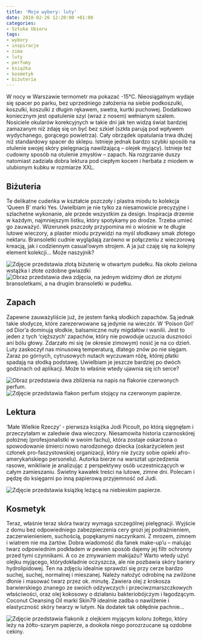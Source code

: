 ```yaml
---
title: 'Moje wybory: luty'
date: 2018-02-26 12:20:00 +01:00
categories:
- Sztuka Ubioru
tags:
- wybory
- inspiracje
- zima
- luty
- perfumy
- książka
- kosmetyk
- biżuteria
---
```


<olela-narrative>
W nocy w Warszawie termometr ma pokazać -15°C. Nieosiągalnym wydaje się spacer po parku, bez uprzedniego założenia na siebie podkoszulki, koszulki, koszulki z długim rękawem, swetra, kurtki puchowej. Dodatkowo koniecznym jest opatulenie szyi (wraz z nosem) wełnianym szalem. Nosiciele okularów korekcyjnych w takie dni jak ten widzą świat bardziej zamazanym niż zdaję się on być bez szkieł (szkła parują pod wpływem wydychanego, gorącego powietrza). Cały obrządek opatulania trwa dłużej niż standardowy spacer do sklepu. Istnieje jednak bardzo szybki sposób na otulenie swojej skóry pielęgnacją nawilżającą – olejek myjący). Istnieje też cudowny sposób na otulenie zmysłów – zapach. Na rozgrzanie duszy natomiast zadziała dobra lektura pod ciepłym kocem i herbata z miodem w ulubionym kubku w rozmiarze XXL.
</olela-narrative>

## Biżuteria

Te delikatne cudeńka w kształcie pszczoły i plastra miodu to kolekcja ‘Queen B’ marki Yes. Uwielbiam je nie tylko za niesamowicie precyzyjne i szlachetne wykonanie, ale przede wszystkim za design. Inspiracja drzemie w każdym, najmniejszym listku, który spotykamy po drodze. Trzeba umieć go zauważyć. Wizerunek pszczoły przypomina mi o wiośnie w te długie lutowe wieczory, a plaster miodu przywidzi na myśl słodkawy smak złotego nektaru. Bransoletki cudnie wyglądają zarówno w połączeniu z wieczorową kreacją, jak i codziennym casual’owym strojem. A  ja już czaję się na kolejny element kolekcji… Może naszyjnik?

![Zdjęcie przedstawia złotą biżuterię w otwartym pudełku. Na około zielona wstążka i złote ozdobne gwiazdki](https://assets0.ello.co/uploads/asset/attachment/7228043/ello-optimized-6d4c08d7.jpg)
![Obraz przedstawia dwa zdjęcia, na jednym widzimy dłoń ze złotymi bransoletkami, a na drugim bransoletki w pudełku.](https://assets2.ello.co/uploads/asset/attachment/7228045/ello-optimized-e6371a95.jpg)

## Zapach

Zapewne zauważyliście już, że jestem fanką słodkich zapachów. Są jednak takie słodycze, które zarezerwowane są jedynie na wieczór. W ‘Poison Girl’ od Dior’a dominują słodkie, balsamiczne nuty migdałów i wanilii. Jest to jeden z tych ‘cięższych’ zapachów, który nie powoduje uczucia duszności ani bólu głowy. Zdarzało mi się (w okresie zimowym) nosić je na co dzień. Luty zaskoczył nas minusową temperaturą, dlatego znów po nie sięgam. Zaraz po górnych, cytrusowych nutach wyczuwam różę, której płatki spadają na słodką podstawę. Uwielbiam je jeszcze bardziej po dwóch godzinach od aplikacji. Może to właśnie wtedy ujawnia się ich serce?

![Obraz przedstawia dwa zbliżenia na napis na flakonie czerwonych perfum.](https://assets2.ello.co/uploads/asset/attachment/7228048/ello-optimized-edd90f04.jpg)
![Zdjęcie przedstawia flakon perfum stojący na czerwonym papierze.](https://assets2.ello.co/uploads/asset/attachment/7228050/ello-optimized-cd1e49aa.jpg)

## Lektura

‘Małe Wielkie Rzeczy’ - pierwsza książka Jodi Picoult, po którą sięgnęłam i przeczytałam w zaledwie dwa wieczory. Niesamowita historia czarnoskórej położnej (profesjonalistki w swoim fachu), która zostaje oskarżona o spowodowanie śmierci nowo narodzonego dziecka (oskarżycielem jest członek pro-faszystowskiej organizacji, który nie życzy sobie opieki afro-amerykańskiego personelu). Autorka bierze na warsztat uprzedzenia rasowe, wnikliwie je analizując z perspektywy osób uczestniczących w całym zamieszaniu. Świetny kawałek treści na lutowe, zimne dni. Polecam i pędzę do księgarni po inną papierową przyjemność od Judi.

![Zdjęcie przedstawia książkę leżącą na niebieskim papierze.](https://assets0.ello.co/uploads/asset/attachment/7228054/ello-optimized-3709e2a3.jpg)

## Kosmetyk

Teraz, właśnie teraz skóra twarzy wymaga szczególnej pielęgnacji. Wyjście z domu bez odpowiedniego zabezpieczenia cery grozi jej podrażnieniem, zaczerwienieniem, suchością, popękanymi naczynkami. Z mrozem, zimnem i wiatrem nie ma żartów. Dobra wiadomość dla fanek make-up’u – malując twarz odpowiednim podkładem w pewien sposób dajemy jej filtr ochronny przed tymi czynnikami. A co ze zmywaniem makijażu? Warto wtedy użyć olejku myjącego, którydokładnie oczyszcza, ale nie pozbawia skóry bariery hydrolipidowej. Ten na zdjęciu idealnie sprawdzi się przy cerze bardzo suchej, suchej, normalnej i mieszanej. Należy nałożyć odrobinę na zwilżone dłonie i masować twarz przez ok. minutę. Zawiera olej z krokosza barwierskiego znanego ze swoich odżywczych i przeciwzmarszczkowych właściwości, oraz olej kokosowy o działaniu bakteriobójczym i łagodzącym. Coconut Cleansing Oil marki Skin79 idealnie zadba o nawilżenie i elastyczność skóry twarzy w lutym. Na dodatek tak obłędnie pachnie… 

![Zdjęcie przedstawia flakonik z olejkiem myjącym koloru żołtego, który leży na żółto-szarym papierze, a dookoła niego porozrzucane są ozdobne cekiny.](https://assets2.ello.co/uploads/asset/attachment/7228056/ello-optimized-66a8b23b.jpg)

